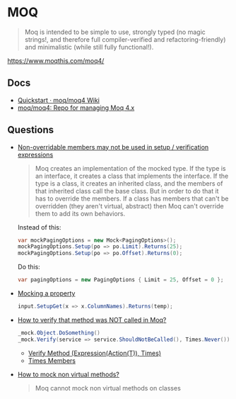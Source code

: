 # MOQ

> Moq is intended to be simple to use, strongly typed (no magic strings!, and therefore full compiler-verified and refactoring-friendly) and minimalistic (while still fully functional!).

<https://www.moqthis.com/moq4/>

## Docs

* [Quickstart · moq/moq4 Wiki](https://github.com/Moq/moq4/wiki/Quickstart)
* [moq/moq4: Repo for managing Moq 4.x](https://github.com/moq/moq4)


## Questions

* [Non-overridable members may not be used in setup / verification expressions](https://stackoverflow.com/q/56905578/1366033)

    > Moq creates an implementation of the mocked type. If the type is an interface, it creates a class that implements the interface. If the type is a class, it creates an inherited class, and the members of that inherited class call the base class. But in order to do that it has to override the members. If a class has members that can't be overridden (they aren't virtual, abstract) then Moq can't override them to add its own behaviors.

    Instead of this:

    ```cs
    var mockPagingOptions = new Mock<PagingOptions>();
    mockPagingOptions.Setup(po => po.Limit).Returns(25);
    mockPagingOptions.Setup(po => po.Offset).Returns(0);
    ```

    Do this:

    ```cs
    var pagingOptions = new PagingOptions { Limit = 25, Offset = 0 };
    ```

* [Mocking a property](https://stackoverflow.com/q/12141799/1366033)

    ```cs
    input.SetupGet(x => x.ColumnNames).Returns(temp);
    ```

* [How to verify that method was NOT called in Moq?](https://stackoverflow.com/q/537308/1366033)

    ```cs
    _mock.Object.DoSomething()
    _mock.Verify(service => service.ShouldNotBeCalled(), Times.Never());
    ```

  * [Verify Method (Expression(Action(T)), Times)](https://documentation.help/Moq/B5B9BE8D.htm)
  * [Times Members](https://documentation.help/Moq/121DDFF0.htm)

* [How to mock non virtual methods?](https://stackoverflow.com/q/11738102/1366033)

  > Moq cannot mock non virtual methods on classes

